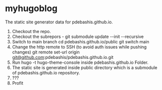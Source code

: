 # myhugoblog
The static site generator data for pdebashis.github.io.

1. Checkout the repo.
2. Checkout the subrepors - git submodule update --init --recursive
3. Switch to main branch
    cd pdebashis.github.io/public
    git switch main
4. Change the http remote to SSH (to avoid auth issues while pushing changes)
    git remote set-url origin git@github.com:pdebashis/pdebashis.github.io.git
3. Run hugo -t hugo-theme-console inside pdebashis.github.io Folder.
4. The static site is generated inside public directory which is a submodule of pdebashis.github.io repository.
5. ???
6. Profit



